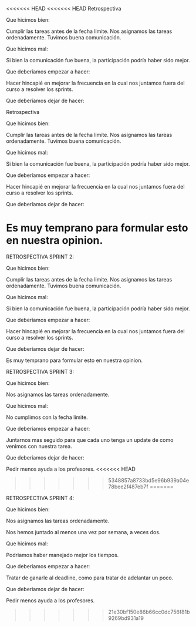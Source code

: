 <<<<<<< HEAD
<<<<<<< HEAD
Retrospectiva

Que hicimos bien: 

Cumplir las tareas antes de la fecha limite.
Nos asignamos las tareas ordenadamente. 
Tuvimos buena comunicación. 

Que hicimos mal: 

Si bien la comunicación fue buena, la participación podría haber sido mejor. 

Que deberíamos empezar a hacer:

Hacer hincapié en mejorar la frecuencia en la cual nos juntamos fuera del curso a resolver los sprints. 

Que deberíamos dejar de hacer: 

Retrospectiva

Que hicimos bien: 

Cumplir las tareas antes de la fecha limite.
Nos asignamos las tareas ordenadamente. 
Tuvimos buena comunicación. 

Que hicimos mal: 

Si bien la comunicación fue buena, la participación podría haber sido mejor. 

Que deberíamos empezar a hacer:

Hacer hincapié en mejorar la frecuencia en la cual nos juntamos fuera del curso a resolver los sprints. 

Que deberíamos dejar de hacer:

Es muy temprano para formular esto en nuestra opinion.
=======
RETROSPECTIVA SPRINT 2:

Que hicimos bien: 

Cumplir las tareas antes de la fecha limite.
Nos asignamos las tareas ordenadamente. 
Tuvimos buena comunicación. 

Que hicimos mal: 

Si bien la comunicación fue buena, la participación podría haber sido mejor. 

Que deberíamos empezar a hacer:

Hacer hincapié en mejorar la frecuencia en la cual nos juntamos fuera del curso a resolver los sprints. 

Que deberíamos dejar de hacer: 

Es muy temprano para formular esto en nuestra opinion.

RETROSPECTIVA SPRINT 3:

Que hicimos bien:

Nos asignamos las tareas ordenadamente.

Que hicimos mal:

No cumplimos con la fecha limite.

Que deberiamos empezar a hacer:

Juntarnos mas seguido para que cada uno tenga un update de como venimos con nuestra tarea.

Que deberiamos dejar de hacer:

Pedir menos ayuda a los profesores.
<<<<<<< HEAD
>>>>>>> 5348857a8733bd5e96b939a04e78bee2f487eb7f
=======

RETROSPECTIVA SPRINT 4:

Que hicimos bien:

Nos asignamos las tareas ordenadamente.

Nos hemos juntado al menos una vez por semana, a veces dos. 

Que hicimos mal:

Podriamos haber manejado mejor los tiempos.

Que deberiamos empezar a hacer:

Tratar de ganarle al deadline, como para tratar de adelantar un poco. 

Que deberiamos dejar de hacer:

Pedir menos ayuda a los profesores.
>>>>>>> 21e30bf150e86b66cc0dc756f81b9269bd931a19
